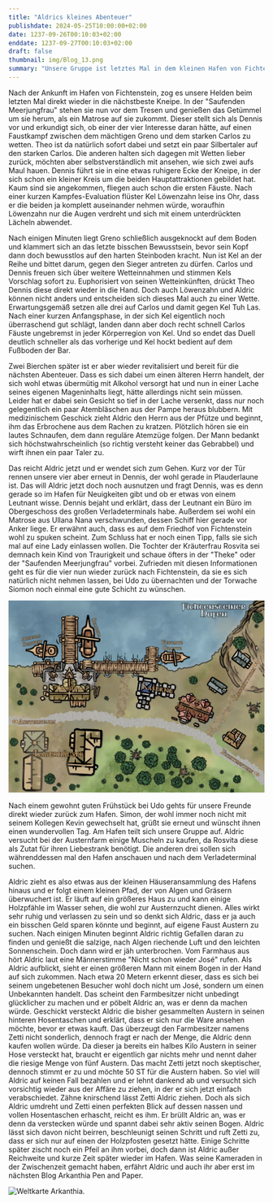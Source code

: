 ```yaml
---
title: "Aldrics kleines Abenteuer"
publishdate: 2024-05-25T10:00:00+02:00
date: 1237-09-26T00:10:03+02:00
enddate: 1237-09-27T00:10:03+02:00
draft: false
thumbnail: img/Blog_13.png
summary: "Unsere Gruppe ist letztes Mal in dem kleinen Hafen von Fichtenstein angekommen. Nachdem sie sich damals kurz in der hiesigen Bar umgeguckt hatten, wird diese in diesem Blog ausführlich erkundet. Außerdem begibt sich Aldric auf ein kleines eigenes Abenteuer. Wie der Barabend diesmal verläuft und was Aldrics Mission ist, erfahrt ihr hier:"
---
```


Nach der Ankunft im Hafen von Fichtenstein, zog es unsere Helden beim letzten Mal direkt wieder in die nächstbeste Kneipe. In der "Saufenden Meerjungfrau" stehen sie nun vor dem Tresen und genießen das Getümmel um sie herum, als ein Matrose auf sie zukommt. Dieser stellt sich als Dennis vor und erkundigt sich, ob einer der vier Interesse daran hätte, auf einen Faustkampf zwischen dem mächtigen Greno und dem starken Carlos zu wetten. Theo ist da natürlich sofort dabei und setzt ein paar Silbertaler auf den starken Carlos. Die anderen halten sich dagegen mit Wetten lieber zurück, möchten aber selbstverständlich mit ansehen, wie sich zwei aufs Maul hauen. Dennis führt sie in eine etwas ruhigere Ecke der Kneipe, in der sich schon ein kleiner Kreis um die beiden Hauptattraktionen gebildet hat. Kaum sind sie angekommen, fliegen auch schon die ersten Fäuste. Nach einer kurzen Kampfes-Evaluation flüster Kel Löwenzahn leise ins Ohr, dass er die beiden ja komplett auseinander nehmen würde, woraufhin Löwenzahn nur die Augen verdreht und sich mit einem unterdrückten Lächeln abwendet. 

Nach einigen Minuten liegt Greno schließlich ausgeknockt auf dem Boden und klammert sich an das letzte bisschen Bewusstsein, bevor sein Kopf dann doch bewusstlos auf den harten Steinboden kracht. Nun ist Kel an der Reihe und bittet darum, gegen den Sieger antreten zu dürfen. Carlos und Dennis freuen sich über weitere Wetteinnahmen und stimmen Kels Vorschlag sofort zu. Euphorisiert von seinen Wetteinkünften, drückt Theo Dennis diese direkt wieder in die Hand. Doch auch Löwenzahn und Aldric können nicht anders und entscheiden sich dieses Mal auch zu einer Wette. Erwartungsgemäß setzen alle drei auf Carlos und damit gegen Kel Tuh Las. Nach einer kurzen Anfangsphase, in der sich Kel eigentlich noch überraschend gut schlägt, landen dann aber doch recht schnell Carlos Fäuste ungebremst in jeder Körperregion von Kel. Und so endet das Duell deutlich schneller als das vorherige und Kel hockt bedient auf dem Fußboden der Bar. 

Zwei Bierchen später ist er aber wieder revitalisiert und bereit für die nächsten Abenteuer. Dass es sich dabei um einen älteren Herrn handelt, der sich wohl etwas übermütig mit Alkohol versorgt hat und nun in einer Lache seines eigenen Mageninhalts liegt, hätte allerdings nicht sein müssen. Leider hat er dabei sein Gesicht so tief in der Lache versenkt, dass nur noch gelegentlich ein paar Atembläschen aus der Pampe heraus blubbern. Mit medizinischem Geschick zieht Aldric den Herrn aus der Pfütze und beginnt, ihm das Erbrochene aus dem Rachen zu kratzen. Plötzlich hören sie ein lautes Schnaufen, dem dann reguläre Atemzüge folgen. Der Mann bedankt sich höchstwahrscheinlich (so richtig versteht keiner das Gebrabbel) und wirft ihnen ein paar Taler zu.

Das reicht Aldric jetzt und er wendet sich zum Gehen. Kurz vor der Tür rennen unsere vier aber erneut in Dennis, der wohl gerade in Plauderlaune ist. Das will Aldric jetzt doch noch ausnutzen und fragt Dennis, was es denn gerade so im Hafen für Neuigkeiten gibt und ob er etwas von einem Leutnant wisse. Dennis bejaht und erklärt, dass der Leutnant ein Büro im Obergeschoss des großen Verladeterminals habe. Außerdem sei wohl ein Matrose aus Ullana Nana verschwunden, dessen Schiff hier gerade vor Anker liege. Er erwähnt auch, dass es auf dem Friedhof von Fichtenstein wohl zu spuken scheint. Zum Schluss hat er noch einen Tipp, falls sie sich mal auf eine Lady einlassen wollen. Die Tochter der Kräuterfrau Rosvita sei demnach kein Kind von Traurigkeit und schaue öfters in der "Theke" oder der "Saufenden Meerjungfrau" vorbei. Zufrieden mit diesen Informationen geht es für die vier nun wieder zurück nach Fichtenstein, da sie es sich natürlich nicht nehmen lassen, bei Udo zu übernachten und der Torwache Siomon noch einmal eine gute Schicht zu wünschen.

<div class="img-max center">
  <img class="img-fluid rounded" title="Karte Fichtenstein Hafen" alt="Karte Fichtenstein Hafen." src="./img/fichtenstein_hafen.jpg" />
</div>

Nach einem gewohnt guten Frühstück bei Udo gehts für unsere Freunde direkt wieder zurück zum Hafen. Simon, der wohl immer noch nicht mit seinem Kollegen Kevin gewechselt hat, grüßt sie erneut und wünscht ihnen einen wundervollen Tag. Am Hafen teilt sich unsere Gruppe auf. Aldric versucht bei der Austernfarm einige Muscheln zu kaufen, da Rosvita diese als Zutat für ihren Liebestrank benötigt. Die anderen drei sollen sich währenddessen mal den Hafen anschauen und nach dem Verladeterminal suchen. 

Aldric zieht es also etwas aus der kleinen Häuseransammlung des Hafens hinaus und er folgt einem kleinen Pfad, der von Algen und Gräsern überwuchert ist. Er läuft auf ein größeres Haus zu und kann einige Holzpfähle im Wasser sehen, die wohl zur Austernzucht dienen. Alles wirkt sehr ruhig und verlassen zu sein und so denkt sich Aldric, dass er ja auch ein bisschen Geld sparen könnte und beginnt, auf eigene Faust Austern zu suchen. Nach einigen Minuten beginnt Aldric richtig Gefallen daran zu finden und genießt die salzige, nach Algen riechende Luft und den leichten Sonnenschein. Doch dann wird er jäh unterbrochen. Vom Farmhaus aus hört Aldric laut eine Männerstimme "Nicht schon wieder José" rufen. Als Aldric aufblickt, sieht er einen größeren Mann mit einem Bogen in der Hand auf sich zukommen. Nach etwa 20 Metern erkennt dieser, dass es sich bei seinem ungebetenen Besucher wohl doch nicht um José, sondern um einen Unbekannten handelt. Das scheint den Farmbesitzer nicht unbedingt glücklicher zu machen und er pöbelt Aldric an, was er denn da machen würde. Geschickt versteckt Aldric die bisher gesammelten Austern in seinen hinteren Hosentaschen und erklärt,  dass er sich nur die Ware ansehen möchte, bevor er etwas kauft. Das überzeugt den Farmbesitzer namens Zetti nicht sonderlich, dennoch fragt er nach der Menge, die Aldric denn kaufen wollen würde. Da dieser ja bereits ein halbes Kilo Austern in seiner Hose versteckt hat, braucht er eigentlich gar nichts mehr und nennt daher die riesige Menge von fünf Austern. Das macht Zetti jetzt noch skeptischer, dennoch stimmt er zu und möchte 50 ST für die Austern haben. So viel will Aldric auf keinen Fall bezahlen und er lehnt dankend ab und versucht sich vorsichtig wieder aus der Affäre zu ziehen, in der er sich jetzt einfach verabschiedet. Zähne knirschend lässt Zetti Aldric ziehen. Doch als sich Aldric umdreht und Zetti einen perfekten Blick auf dessen nassen und vollen Hosentaschen erhascht, reicht es ihm. Er brüllt Aldric an, was er denn da verstecken würde und spannt dabei sehr aktiv seinen Bogen. Aldric lässt sich davon nicht beirren, beschleunigt seinen Schritt und ruft Zetti zu, dass er sich nur auf einen der Holzpfosten gesetzt hätte. Einige Schritte später zischt noch ein Pfeil an ihm vorbei, doch dann ist Aldric außer Reichweite und kurze Zeit später wieder im Hafen. Was seine Kameraden in der Zwischenzeit gemacht haben, erfährt Aldric und auch ihr aber erst im nächsten Blog Arkanthia Pen and Paper.

<div class="center">
  <img class="img-fluid" title="Weltkarte Arkanthia" alt="Weltkarte Arkanthia." src="./img/Arkanthia_Full_Map_Fichtenstein.jpg" />
</div>









